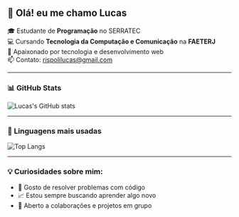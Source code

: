 ## 👋 Olá! eu me chamo Lucas

🎓 Estudante de **Programação** no SERRATEC  
💻 Cursando **Tecnologia da Computação e Comunicação** na **FAETERJ**  
🚀 Apaixonado por tecnologia e desenvolvimento web  
📫 Contato: rispolilucas@gmail.com

---

### 📊 GitHub Stats
![Lucas's GitHub stats](https://github-readme-stats.vercel.app/api?lucasrispoli-github&show_icons=true&theme=tokyonight)

---

### 🧠 Linguagens mais usadas
![Top Langs](https://github-readme-stats.vercel.app/api/top-langs/?lucasrispoli-github&layout=compact&theme=tokyonight)

---

### 💡 Curiosidades sobre mim:
- 🧩 Gosto de resolver problemas com código
- 📈 Estou sempre buscando aprender algo novo
- 🤝 Aberto a colaborações e projetos em grupo
